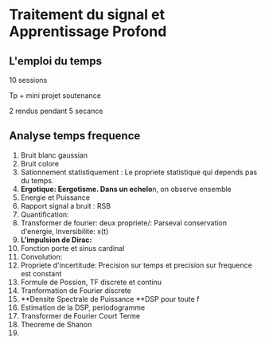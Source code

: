 # Traitement du signal et Apprentissage Profond



## L'emploi du temps

10 sessions

Tp + mini projet soutenance

2 rendus pendant 5 secance



## Analyse temps frequence

1. Bruit blanc gaussian
2. Bruit colore
3. Sationnement statistiquement : Le propriete statistique qui depends pas du temps.
4. **Ergotique: Eergotisme. Dans un echelo**n, on observe ensemble
5. Energie et Puissance 
6. Rapport signal a bruit : RSB
7. Quantification: 
8. Transformer de fourier: deux propriete/: Parseval conservation d'energie, Inversibilite: x(t) 
9. **L'impulsion de Dirac:** 
10. Fonction porte et sinus cardinal
11. Convolution: 
12. Propriete d'incertitude: Precision sur temps et precision sur frequence est constant
13. Formule de Possion, TF discrete et continu
14. Tranformation de Fourier discrete
15. **Densite Spectrale de Puissance **DSP pour toute f
16. Estimation de la DSP,  periodogramme
17. Transformer de Fourier Court Terme
18. Theoreme de Shanon
19. 








